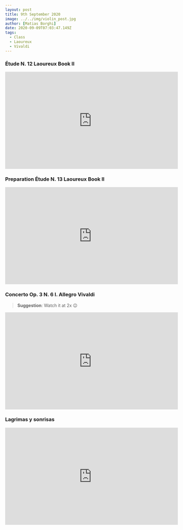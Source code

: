 ```yaml
---
layout: post
title: 9th September 2020
image: ../../img/violin_post.jpg
author: [Matias Borghi]
date: 2020-09-09T07:03:47.149Z
tags:
  - Class
  - Laoureux
  - Vivaldi
---
```


### Étude N. 12 Laoureux Book II

<iframe width="560" height="315" src="https://www.youtube.com/embed/pGEDxrkmeFI" frameborder="0" allow="accelerometer; autoplay; encrypted-media; gyroscope; picture-in-picture" allowfullscreen></iframe>

### Preparation Étude N. 13 Laoureux Book II

<iframe width="560" height="315" src="https://www.youtube.com/embed/uNnvxbSRKa8" frameborder="0" allow="accelerometer; autoplay; encrypted-media; gyroscope; picture-in-picture" allowfullscreen></iframe>

### Concerto Op. 3 N. 6 I. Allegro Vivaldi

> **Suggestion**: Watch it at 2x 😉

<iframe width="560" height="315" src="https://www.youtube.com/embed/FdpH-YOU6GU" frameborder="0" allow="accelerometer; autoplay; encrypted-media; gyroscope; picture-in-picture" allowfullscreen></iframe>

### Lagrimas y sonrisas 

<iframe width="560" height="315" src="https://www.youtube.com/embed/UCIdx7XnSG4" frameborder="0" allow="accelerometer; autoplay; encrypted-media; gyroscope; picture-in-picture" allowfullscreen></iframe>